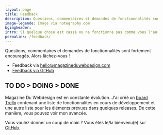 ```yaml
---
layout: page
title: Feedback
description: Questions, commentaires et demandes de fonctionnalités sont fortement encouragés.
image-legende: Image via notegraphy.com
bgimgheader:
intro: Si quelque chose est cassé ou ne fonctionne pas comme vous l'auriez souhaité, cette page est faite pour vous.
permalink: /feedback/
---
```

Questions, commentaires et demandes de fonctionnalités sont fortement encouragés. Alors lâchez-vous !

* Feedback via <hello@magazineduwebdesign.com> 
* <a href="github.com">Feedback via GitHub</a>

## TO DO > DOING > DONE
Magazine Du Webdesign est en constante évolution.
J'ai créé un <a href="">board Trello</a> contenant une liste de fonctionnalités en cours de développement et une autre liste pour les éléments prévues dans quelques releases. De cette manière, vous pouvez voir mon avancée.

Vous voulez donner un coup de main ? Vous êtes le/la bienvenu(e) sur <a href="https://github.com/MagazineduWebdesign/MagazineduWebdesign.github.io/issues">GitHub</a>.
